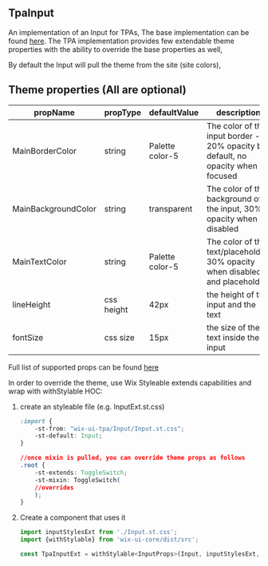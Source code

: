 ## TpaInput
An implementation of an Input for TPAs,
The base implementation can be found [here](https://wix.github.io/wix-ui/?selectedKind=Components&selectedStory=Input).
The TPA implementation provides few extendable theme properties with the ability to override the base properties as well,

By default the Input will pull the theme from the site (site colors),

## Theme properties (All are optional)

| propName   | propType | defaultValue | description |
|------------|----------|--------------|-------------|
| MainBorderColor  | string   | Palette color-5 | The color of the input border - 20% opacity by default, no opacity when focused |
| MainBackgroundColor  | string   | transparent | The color of the background of the input, 30% opacity when disabled |
| MainTextColor  | string   | Palette color-5 | The color of the text/placeholder, 30% opacity when disabled and placeholder |
| lineHeight  | css height   | 42px | the height of the input and the text |
| fontSize  | css size   | 15px | the size of the text inside the input |

Full list of supported props can be found [here](https://wix.github.io/wix-ui/?selectedKind=Components&selectedStory=Input)


In order to override the theme, use Wix Styleable extends capabilities and wrap with withStylable HOC:

1. create an styleable file (e.g. InputExt.st.css)
    ``` css
    :import {
        -st-from: "wix-ui-tpa/Input/Input.st.css";
        -st-default: Input;
    }

    //once mixin is pulled, you can override theme props as follows
    .root {
        -st-extends: ToggleSwitch;
        -st-mixin: ToggleSwitch(
        //overrides
        );
    }
    ```

2. Create a component that uses it
    ``` javascript
    import inputStylesExt from './Input.st.css';
    import {withStylable} from 'wix-ui-core/dist/src';

    const TpaInputExt = withStylable<InputProps>(Input, inputStylesExt, () => null);
    ```